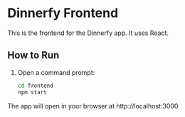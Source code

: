 # Dinnerfy Frontend

This is the frontend for the Dinnerfy app. It uses React.

## How to Run

1. Open a command prompt:
   ```cmd
   cd frontend
   npm start
   ```

The app will open in your browser at http://localhost:3000
